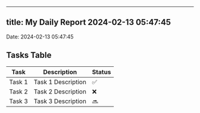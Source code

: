 
---
title: My Daily Report 2024-02-13 05:47:45
---

Date: 2024-02-13 05:47:45

## Tasks Table

| Task | Description | Status |
|------|-------------|--------|
| Task 1 | Task 1 Description | ✅ |
| Task 2 | Task 2 Description | ❌ |
| Task 3 | Task 3 Description | 🔜 |
